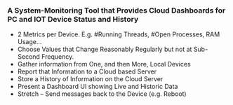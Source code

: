 ### A System-Monitoring Tool that Provides Cloud Dashboards for PC and IOT Device Status and History

- 2 Metrics per Device. E.g. #Running Threads, #Open Processes, RAM Usage...
- Choose Values that Change Reasonably Regularly but not at Sub-Second Frequency.
- Gather information from One, and then More, Local Devices
- Report that Information to a Cloud based Server
- Store a History of Information on the Cloud Server
- Present a Dashboard UI showing Live and Historic Data
- Stretch – Send messages back to the Device (e.g. Reboot)

